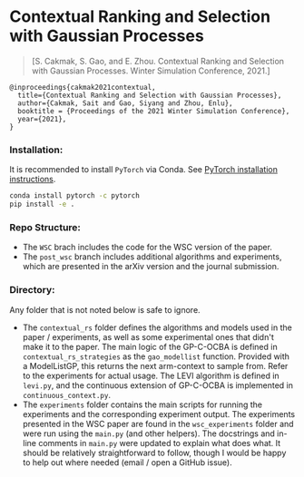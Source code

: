 # Contextual Ranking and Selection with Gaussian Processes

> [S. Cakmak, S. Gao, and E. Zhou. Contextual Ranking and Selection with Gaussian 
Processes. Winter Simulation Conference, 2021.] 

[comment]: <> (> &#40;https://arxiv.org/abs/2007.05554&#41;)

```
@inproceedings{cakmak2021contextual,
  title={Contextual Ranking and Selection with Gaussian Processes},
  author={Cakmak, Sait and Gao, Siyang and Zhou, Enlu},
  booktitle = {Proceedings of the 2021 Winter Simulation Conference},
  year={2021},
}
```


### Installation:
It is recommended to install `PyTorch` via Conda. See [PyTorch installation 
instructions](https://pytorch.org/get-started/locally/).

```bash
conda install pytorch -c pytorch
pip install -e .
```

### Repo Structure:
* The `WSC` brach includes the code for the WSC version of the paper.
* The `post_wsc` branch includes additional algorithms and experiments, which are 
  presented in the arXiv version and the journal submission.

### Directory:
Any folder that is not noted below is safe to ignore.

- The `contextual_rs` folder defines the algorithms and models used in the paper / 
  experiments, as well as some experimental ones that didn't make it to the paper. The 
  main logic of the GP-C-OCBA is defined in `contextual_rs_strategies` as the 
  `gao_modellist` function. Provided with a ModelListGP, this returns the next 
  arm-context to sample from. Refer to the experiments for actual usage. The LEVI
  algorithm is defined in `levi.py`, and the continuous extension of GP-C-OCBA is
  implemented in `continuous_context.py`.
- The `experiments` folder contains the main scripts for running the experiments and 
  the corresponding experiment output. The experiments presented in the WSC paper are 
  found in the `wsc_experiments` folder and were run using the `main.py` (and other 
  helpers). The docstrings and in-line comments in `main.py` were updated to explain 
  what does what. It should be relatively straightforward to follow, though I would be 
  happy to help out where needed (email / open a GitHub issue).
